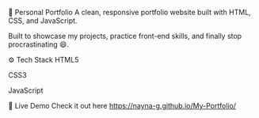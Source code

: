 🎨 Personal Portfolio
A clean, responsive portfolio website built with HTML, CSS, and JavaScript.

Built to showcase my projects, practice front-end skills, and finally stop procrastinating 😄.

⚙️ Tech Stack
HTML5

CSS3

JavaScript

🔗 Live Demo
Check it out here https://nayna-g.github.io/My-Portfolio/
